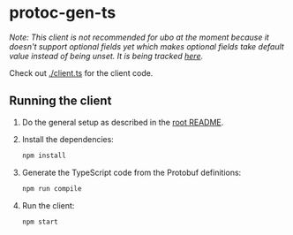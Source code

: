 # protoc-gen-ts

_Note: This client is not recommended for ubo at the moment because it doesn't support optional fields yet which makes optional fields take default value instead of being unset. It is being tracked [here](https://github.com/thesayyn/protoc-gen-ts/issues/252)._

Check out [./client.ts](./client.ts) for the client code.

## Running the client

1. Do the general setup as described in the [root README](/README.md#general-setup).

1. Install the dependencies:

   ```bash
   npm install
   ```

1. Generate the TypeScript code from the Protobuf definitions:

   ```bash
   npm run compile
   ```

1. Run the client:

   ```bash
   npm start
   ```
